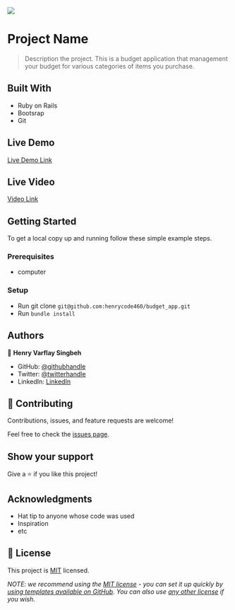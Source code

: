 ![](https://img.shields.io/badge/Microverse-blueviolet)

# Project Name

> Description the project.
This is a budget application that management your budget for various categories of items you purchase.

## Built With

- Ruby on Rails
- Bootsrap
- Git 

## Live Demo 

[Live Demo Link](https://transaction-system.herokuapp.com/)
## Live Video
[Video Link](https://drive.google.com/file/d/1ZX0I8D2X5_92c6FhslilAcMEr-82VggH/view?usp=share_link)


## Getting Started

To get a local copy up and running follow these simple example steps.

### Prerequisites
- computer

### Setup
- Run git clone `git@github.com:henrycode460/budget_app.git`
- Run `bundle install`


## Authors

👤 **Henry Varflay Singbeh**

- GitHub: [@githubhandle](https://github.com/henrycode460)
- Twitter: [@twitterhandle](https://www.linkedin.com/in/henry-varflay-singbeh)
- LinkedIn: [LinkedIn](https://twitter.com/code460 )


## 🤝 Contributing

Contributions, issues, and feature requests are welcome!

Feel free to check the [issues page](https://github.com/henrycode460/budget_app/issues).

## Show your support

Give a ⭐️ if you like this project!

## Acknowledgments

- Hat tip to anyone whose code was used
- Inspiration
- etc

## 📝 License

This project is [MIT](./LICENSE) licensed.

_NOTE: we recommend using the [MIT license](https://choosealicense.com/licenses/mit/) - you can set it up quickly by [using templates available on GitHub](https://docs.github.com/en/communities/setting-up-your-project-for-healthy-contributions/adding-a-license-to-a-repository). You can also use [any other license](https://choosealicense.com/licenses/) if you wish._

